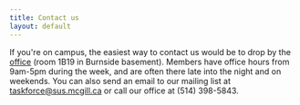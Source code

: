 ```yaml
---
title: Contact us
layout: default
---
```


If you're on campus, the easiest way to contact us would be to drop by the [office](the-office.html) (room 1B19 in Burnside basement). Members have office hours from 9am-5pm during the week, and are often there late into the night and on weekends. You can also send an email to our mailing list at taskforce@sus.mcgill.ca or call our office at (514) 398-5843.
